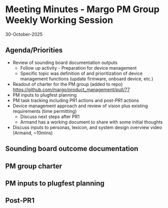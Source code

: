 # Meeting Minutes - Margo PM Group Weekly Working Session
30-October-2025

## Agenda/Priorities
- Review of sounding board documentation outputs
    - Follow up activity - Preparation for device management
    - Specific topic was definition of and prioritization of device management functions (update firmware, onboard device, etc.)
- Readout of charter for the PM group (added to repo)
    https://github.com/margo/product_management/pull/77
- PM inputs to plugfest planning
- PM task tracking including PR1 actions and post-PR1 actions
- Device management approach and review of vision plus existing requirements (time permitting)
    - Discuss next steps after PR1
    - Armand has a working document to share with some initial thoughts
- Discuss inputs to personas, lexicon, and system design overview video (Armand, ~10mins)

## Sounding board outcome documentation

## PM group charter

## PM inputs to plugfest planning


## Post-PR1


